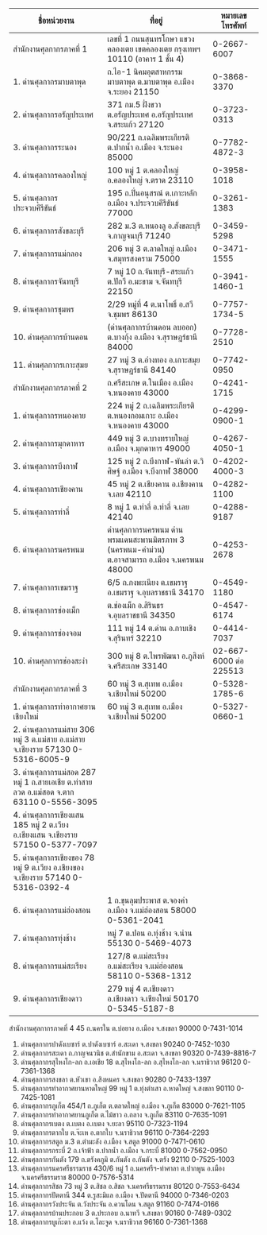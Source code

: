 

|ชื่อหน่วยงาน	|ที่อยู่|	หมายเลขโทรศัพท์|
|---|---|---|
|สำนักงานศุลกากรภาคที่ 1	|เลขที่ 1 ถนนสุนทรโกษา แขวงคลองเตย เขตคลองเตย กรุงเทพฯ 10110 (อาคาร 1 ชั้น 4)|	0-2667-6007|
|1. ด่านศุลกากรมาบตาพุด	|ถ.ไอ-1 นิคมอุตสาหกรรมมาบตาพุด ต.มาบตาพุด อ.เมือง จ.ระยอง 21150	|0-3868-3370|
|2. ด่านศุลกากรอรัญประเทศ|	371 กม.5 ฝั่งขวา ต.อรัญประเทศ อ.อรัญประเทศ จ.สระแก้ว 27120|	0-3723-0313|
|3. ด่านศุลกากรระนอง|	90/221 ถ.เฉลิมพระเกียรติ ต.ปากน้ำ อ.เมือง จ.ระนอง 85000	|0-7782-4872-3|
|4. ด่านศุลกากรคลองใหญ่	|100 หมู่ 1 ต.คลองใหญ่ อ.คลองใหญ่ จ.ตราด 23110|	0-3958-1018|
|5. ด่านศุลกากรประจวบคีรีขันธ์	|195 ถ.ปิ่นอนุสรณ์ ต.เกาะหลัก อ.เมือง จ.ประจวบคีรีขันธ์ 77000	|0-3261-1383|
|6. ด่านศุลกากรสังขละบุรี	|282 ม.3 ต.หนองลู อ.สังขละบุรี จ.กาญจนบุรี 71240	|0-3459-5298|
|7. ด่านศุลกากรแม่กลอง	|206 หมู่ 3 ต.ลาดใหญ่ อ.เมือง จ.สมุทรสงคราม 75000	|0-3471-1555|
|8. ด่านศุลกากรจันทบุรี	|7 หมู่ 10 ถ.จันทบุรี-สระแก้ว ต.ปัถวี อ.มะขาม จ.จันทบุรี 22150	|0-3941-1460-1|
|9. ด่านศุลกากรชุมพร	|2/29 หมู่ที่ 4 ต.นาโพธิ์ อ.สวี จ.ชุมพร 86130	|0-7757-1734-5|
|10. ด่านศุลกากรบ้านดอน|	(ด่านศุลกากรบ้านดอน ลบออก) ต.บางกุ้ง อ.เมือง จ.สุราษฎร์ธานี 84000|	0-7728-2510|
|11. ด่านศุลกากรเกาะสุมย|	27 หมู่ 3 ต.อ่างทอง อ.เกาะสมุย จ.สุราษฎร์ธานี 84140|	0-7742-0950|
|สำนักงานศุลกากรภาคที่ 2|	ถ.ศรีสะเกษ ต.ในเมือง อ.เมือง จ.หนองคาย 43000|	0-4241-1715|
|1. ด่านศุลกากรหนองคาย|	224 หมู่ 2 ถ.เฉลิมพระเกียรติ ต.หนองกอมเกาะ อ.เมือง จ.หนองคาย 43000|	0-4299-0900-1|
|2. ด่านศุลกากรมุกดาหาร|	449 หมู่ 3 ต.บางทรายใหญ่ อ.เมือง จ.มุกดาหาร 49000|	0-4267-4050-1|
|3. ด่านศุลกากรบึงกาฬ|	125 หมู่ 2 ถ.บึงกาฬ-พันลำ ต.วิศิษฐ์ อ.เมือง จ.บึงกาฬ 38000|	0-4202-4000-3|
|4. ด่านศุลกากรเชียงคาน|	45 หมู่ 2 ต.เชียงคาน อ.เชียงคาน จ.เลย 42110|	0-4282-1100|
|5. ด่านศุลกากรท่าลี่|	8 หมู่ 1 ต.ท่าลี่ อ.ท่าลี่ จ.เลย 42140|	0-4288-9187|
|6. ด่านศุลกากรนครพนม|	ด่านศุลกากรนครพนม ด่านพรมแดนสะพานมิตรภาพ 3 (นครพนม-คำม่วน) ต.อาจสามารถ อ.เมือง จ.นครพนม 48000	|0-4253-2678|
|7. ด่านศุลกากรเขมราฐ|	6/5 ถ.กงพะเนียง ต.เขมราฐ อ.เขมราฐ จ.อุบลราชธานี 34170	|0-4549-1180|
|8. ด่านศุลกากรช่องเม็ก|	ต.ช่องเม็ก อ.สิรินธร จ.อุบลราชธานี 34350	|0-4547-6174|
|9. ด่านศุลกากรช่องจอม|	111 หมู่ 14 ต.ด่าน อ.กาบเชิง จ.สุรินทร์ 32210	|0-4414-7037|
|10. ด่านศุลกากรช่องสะงำ|	300 หมู่ 8 ต.ไพรพัฒนา อ.ภูสิงห์ จ.ศรีสะเกษ 33140	|02-667-6000 ต่อ 225513|
|สำนักงานศุลกากรภาคที่ 3|	60 หมู่ 3 ต.สุเทพ อ.เมือง จ.เชียงใหม่ 50200	|0-5328-1785-6|
|1. ด่านศุลกากรท่าอากาศยานเชียงใหม่|	60 หมู่ 3 ต.สุเทพ อ.เมือง จ.เชียงใหม่ 50200	|0-5327-0660-1|
|2. ด่านศุลกากรแม่สาย	306 หมู่ 3 ต.แม่สาย อ.แม่สาย จ.เชียงราย 57130	0-5316-6005-9
|3. ด่านศุลกากรแม่สอด	287 หมู่ 1 ถ.สายเอเชีย ต.ท่าสายลวด อ.แม่สอด จ.ตาก 63110	0-5556-3095
|4. ด่านศุลกากรเชียงแสน	185 หมู่ 2 ต.เวียง อ.เชียงแสน จ.เชียงราย 57150	0-5377-7097
|5. ด่านศุลกากรเชียงของ	78 หมู่ 9 ต.เวียง อ.เชียงของ จ.เชียงราย 57140	0-5316-0392-4
|6. ด่านศุลกากรแม่ฮ่องสอน|	1 ถ.ขุนลุมประพาส ต.จองคำ อ.เมือง จ.แม่ฮ่องสอน 58000	0-5361-2041
|7. ด่านศุลกากรทุ่งช้าง|	หมู่ 7 ต.ปอน อ.ทุ่งช้าง จ.น่าน 55130	0-5469-4073
|8. ด่านศุลกากรแม่สะเรียง|	127/8 ต.แม่สะเรียง อ.แม่สะเรียง จ.แม่ฮ่องสอน 58110	0-5368-1312
|9. ด่านศุลกากรเชียงดาว|	279 หมู่ 4 ต.เชียงดาว อ.เชียงดาว จ.เชียงใหม่ 50170	0-5345-5187-8
สำนักงานศุลกากรภาคที่ 4	45 ถ.นครใน ต.บ่อยาง อ.เมือง จ.สงขลา 90000	0-7431-1014
1. ด่านศุลกากรปาดังเบซาร์	ต.ปาดังเบซาร์ อ.สะเดา จ.สงขลา 90240	0-7452-1030
2. ด่านศุลกากรสะเดา	ถ.กาญจนวนิช ต.สำนักขาม อ.สะเดา จ.สงขลา 90320	0-7439-8816-7
3. ด่านศุลกากรสุไหงโก-ลก	ถ.เอเชีย 18 ต.สุไหงโก-ลก อ.สุไหงโก-ลก จ.นราธิวาส 96120	0-7361-1368
4. ด่านศุลกากรสงขลา	ต.หัวเขา อ.สิงหนคร จ.สงขลา 90280	0-7433-1397
5. ด่านศุลกากรท่าอากาศยานหาดใหญ่	99 หมู่ 1 ต.ทุ่งตำเสา อ.หาดใหญ่ จ.สงขลา 90110	0-7425-1081
6. ด่านศุลกากรภูเก็ต	454/1 ถ.ภูเก็ต ต.ตลาดใหญ่ อ.เมือง จ.ภูเก็ต 83000	0-7621-1105
7. ด่านศุลกากรท่าอากาศยานภูเก็ต	ต.ไม้ขาว อ.ถลาง จ.ภูเก็ต 83110	0-7635-1091
8. ด่านศุลกากรเบตง	ต.เบตง อ.เบตง จ.ยะลา 95110	0-7323-1194
9. ด่านศุลกากรตากใบ	ต.จ๊ะเห อ.ตากใบ จ.นราธิวาส 96110	0-7364-2293
10. ด่านศุลกากรสตูล	ม.3 ต.ตำมะลัง อ.เมือง จ.สตูล 91000	0-7471-0610
11. ด่านศุลกากรกระบี่	2 ถ.เจ้าฟ้า ต.ปากน้ำ อ.เมือง จ.กระบี่ 81000	0-7562-0950
12. ด่านศุลกากรกันตัง	179 ถ.ตรังคภูมิ ต.กันตัง อ.กันตัง จ.ตรัง 92110	0-7525-1003
13. ด่านศุลกากรนครศรีธรรมราช	430/6 หมู่ 1 ถ.นครศรีฯ-ท่าศาลา ต.ปากพูน อ.เมือง จ.นครศรีธรรมราช 80000	0-7576-5314
14. ด่านศุลกากรสิชล	73 หมู่ 3 ต.สิชล อ.สิชล จ.นครศรีธรรมราช 80120	0-7553-6434
15. ด่านศุลกากรปัตตานี	344 ต.รูสะมิแล อ.เมือง จ.ปัตตานี 94000	0-7346-0203
16. ด่านศุลกากรวังประจัน	ต.วังประจัน อ.ควนโดน จ.สตูล 91160	0-7474-0166
17. ด่านศุลกากรบ้านประกอบ	3 ต.ประกอบ อ.นาทวี จ.สงขลา 90160	0-7489-0302
18. ด่านศุลกากรบูเก๊ะตา	อ.แว้ง ต.โละจูด จ.นราธิวาส 96160	0-7361-1368
<!--stackedit_data:
eyJoaXN0b3J5IjpbOTk0MDY1Njg4LC03ODc1Mzg2MDQsMTg0Nz
AzODgwOV19
-->